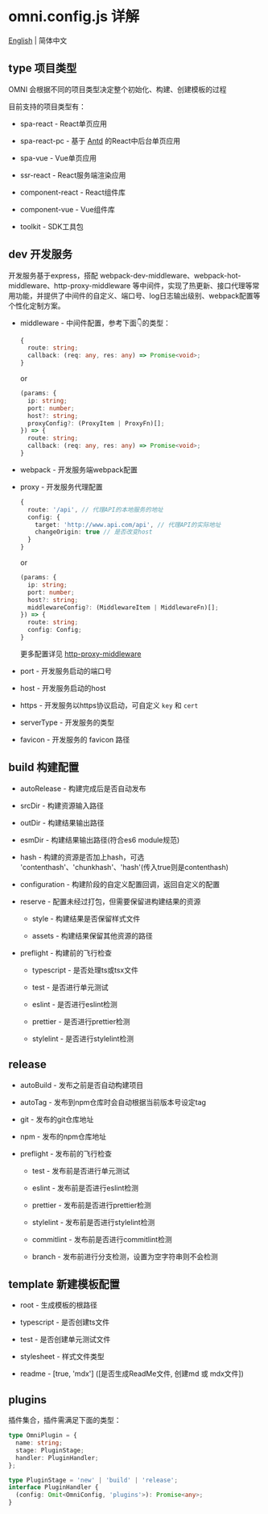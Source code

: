 # omni.config.js 详解

[English](./OMNI.md) | 简体中文

## type 项目类型
OMNI 会根据不同的项目类型决定整个初始化、构建、创建模板的过程

目前支持的项目类型有：

- spa-react - React单页应用

- spa-react-pc - 基于 [Antd](https://ant.design/) 的React中后台单页应用

- spa-vue - Vue单页应用

- ssr-react - React服务端渲染应用

- component-react - React组件库

- component-vue - Vue组件库

- toolkit - SDK工具包

## dev 开发服务
开发服务基于express，搭配 webpack-dev-middleware、webpack-hot-middleware、http-proxy-middleware 等中间件，实现了热更新、接口代理等常用功能，并提供了中间件的自定义、端口号、log日志输出级别、webpack配置等个性化定制方案。

- middleware - 中间件配置，参考下面👇的类型：

    ```ts
    {
      route: string;
      callback: (req: any, res: any) => Promise<void>;
    }
    ```

    or

    ```ts
    (params: {
      ip: string;
      port: number;
      host?: string;
      proxyConfig?: (ProxyItem | ProxyFn)[];
    }) => {
      route: string;
      callback: (req: any, res: any) => Promise<void>;
    }
    ```

- webpack - 开发服务端webpack配置

- proxy - 开发服务代理配置

    ```ts
    {
      route: '/api', // 代理API的本地服务的地址
      config: {
        target: 'http://www.api.com/api', // 代理API的实际地址
        changeOrigin: true // 是否改变host
      }
    }
    ```

    or

    ```ts
    (params: {
      ip: string;
      port: number;
      host?: string;
      middlewareConfig?: (MiddlewareItem | MiddlewareFn)[];
    }) => {
      route: string;
      config: Config;
    }
    ```

    更多配置详见 [http-proxy-middleware](https://github.com/chimurai/http-proxy-middleware)

- port - 开发服务启动的端口号

- host - 开发服务启动的host

- https - 开发服务以https协议启动，可自定义 `key` 和 `cert`

- serverType - 开发服务的类型

- favicon - 开发服务的 favicon 路径

## build 构建配置

- autoRelease - 构建完成后是否自动发布

- srcDir - 构建资源输入路径

- outDir - 构建结果输出路径

- esmDir - 构建结果输出路径(符合es6 module规范)

- hash - 构建的资源是否加上hash，可选 'contenthash'、'chunkhash'、'hash'(传入true则是contenthash)

- configuration - 构建阶段的自定义配置回调，返回自定义的配置

- reserve - 配置未经过打包，但需要保留进构建结果的资源
  - style - 构建结果是否保留样式文件

  - assets - 构建结果保留其他资源的路径

- preflight - 构建前的飞行检查
  - typescript - 是否处理ts或tsx文件

  - test - 是否进行单元测试 

  - eslint - 是否进行eslint检测

  - prettier - 是否进行prettier检测

  - stylelint - 是否进行stylelint检测

## release
- autoBuild - 发布之前是否自动构建项目

- autoTag - 发布到npm仓库时会自动根据当前版本号设定tag

- git - 发布的git仓库地址

- npm - 发布的npm仓库地址

- preflight - 发布前的飞行检查
  - test - 发布前是否进行单元测试

  - eslint - 发布前是否进行eslint检测

  - prettier - 发布前是否进行prettier检测

  - stylelint - 发布前是否进行stylelint检测

  - commitlint - 发布前是否进行commitlint检测

  - branch - 发布前进行分支检测，设置为空字符串则不会检测

## template 新建模板配置
- root - 生成模板的根路径

- typescript - 是否创建ts文件

- test - 是否创建单元测试文件

- stylesheet - 样式文件类型

- readme - [true, 'mdx'] ([是否生成ReadMe文件, 创建md 或 mdx文件])

## plugins
插件集合，插件需满足下面的类型：

```ts
type OmniPlugin = {
  name: string;
  stage: PluginStage;
  handler: PluginHandler;
};

type PluginStage = 'new' | 'build' | 'release';
interface PluginHandler {
  (config: Omit<OmniConfig, 'plugins'>): Promise<any>;
}
```